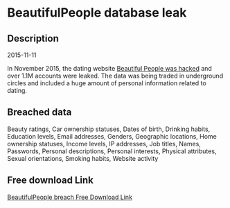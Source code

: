 # BeautifulPeople database leak

## Description

2015-11-11

In November 2015, the dating website <a href="http://www.forbes.com/sites/thomasbrewster/2016/04/25/beautiful-people-hack-sexual-preference-location-addresses/#26a2cdf7559f" target="_blank" rel="noopener">Beautiful People was hacked</a> and over 1.1M accounts were leaked. The data was being traded in underground circles and included a huge amount of personal information related to dating.

## Breached data

Beauty ratings, Car ownership statuses, Dates of birth, Drinking habits, Education levels, Email addresses, Genders, Geographic locations, Home ownership statuses, Income levels, IP addresses, Job titles, Names, Passwords, Personal descriptions, Personal interests, Physical attributes, Sexual orientations, Smoking habits, Website activity

## Free download Link

[BeautifulPeople breach Free Download Link](https://link-to.net/1229997/696.0695859121262/dynamic/?r=aHR0cHM6Ly93d3cubWVkaWFmaXJlLmNvbS92aWV3LzUzNUl3TGRmaXJ4VjB5Qi9iZWF1dGlmdWxwZW9wbGUuY29tL2ZpbGU=)
